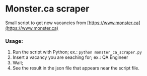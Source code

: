 # Monster.ca scraper

Small script to get new vacancies from [https://www.monster.ca](https://www.monster.ca)

### Usage:
1. Run the script with Python;
ex.: `python monster_ca_scraper.py`
2. Insert a vacancy you are seaching for;
ex.: QA Engineer
3. Wait;
4. See the result in the json file that appears near the script file.
